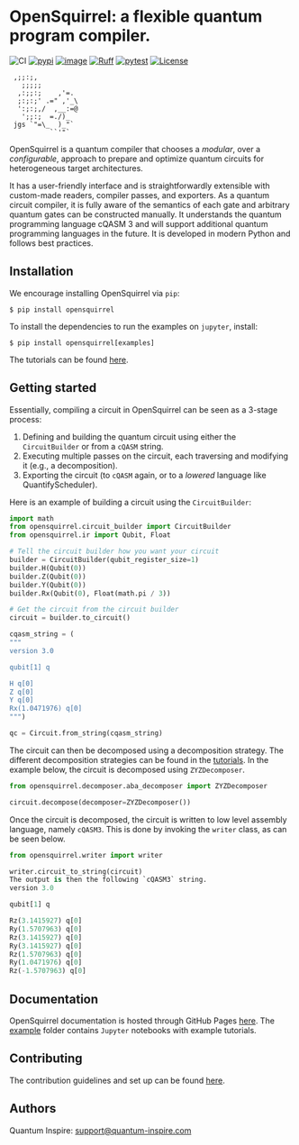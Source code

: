 # OpenSquirrel: a flexible quantum program compiler.

![CI](https://github.com/QuTech-Delft/OpenSquirrel/actions/workflows/tests.yaml/badge.svg)
[![pypi](https://img.shields.io/pypi/v/opensquirrel.svg)](https://pypi.org/project/opensquirrel/)
[![image](https://img.shields.io/pypi/pyversions/opensquirrel.svg)](https://pypi.python.org/pypi/opensquirrel)
[![Ruff](https://img.shields.io/endpoint?url=https://raw.githubusercontent.com/astral-sh/ruff/main/assets/badge/v2.json)](https://github.com/astral-sh/ruff)
[![pytest](https://img.shields.io/badge/py-test-blue?logo=pytest)](https://github.com/pytest-dev/pytest)
[![License](https://img.shields.io/badge/License-Apache_2.0-blue.svg)](https://opensource.org/licenses/Apache-2.0)

```
 ,;;:;,
   ;;;;;
  ,:;;:;    ,'=.
  ;:;:;' .=" ,'_\
  ':;:;,/  ,__:=@
   ';;:;  =./)_
 jgs `"=\_  )_"`
          ``'"`
```

OpenSquirrel is a quantum compiler that chooses a _modular_, over a _configurable_, approach to prepare and optimize quantum circuits for heterogeneous target architectures.

It has a user-friendly interface and is straightforwardly extensible with custom-made readers, compiler passes, and exporters.
As a quantum circuit compiler, it is fully aware of the semantics of each gate and arbitrary quantum gates can be constructed manually.
It understands the quantum programming language cQASM 3 and will support additional quantum programming languages in the future.
It is developed in modern Python and follows best practices.

## Installation

We encourage installing OpenSquirrel via `pip`:

```shell
$ pip install opensquirrel
```

To install the dependencies to run the examples on `jupyter`, install:

```shell
$ pip install opensquirrel[examples]
```

The tutorials can be found [here](https://github.com/QuTech-Delft/OpenSquirrel/tree/develop/example).

## Getting started

Essentially, compiling a circuit in OpenSquirrel can be seen as a 3-stage process:
1. Defining and building the quantum circuit using either the `CircuitBuilder` or from a `cQASM` string.
2. Executing multiple passes on the circuit, each traversing and modifying it (e.g., a decomposition).
3. Exporting the circuit (to `cQASM` again, or to a _lowered_ language like QuantifyScheduler). 

Here is an example of building a circuit using the `CircuitBuilder`:

```python
import math
from opensquirrel.circuit_builder import CircuitBuilder
from opensquirrel.ir import Qubit, Float

# Tell the circuit builder how you want your circuit
builder = CircuitBuilder(qubit_register_size=1)
builder.H(Qubit(0))
builder.Z(Qubit(0))
builder.Y(Qubit(0))
builder.Rx(Qubit(0), Float(math.pi / 3))

# Get the circuit from the circuit builder
circuit = builder.to_circuit()

cqasm_string = (
"""
version 3.0

qubit[1] q

H q[0]
Z q[0]
Y q[0]
Rx(1.0471976) q[0]
""")

qc = Circuit.from_string(cqasm_string)
```

The circuit can then be decomposed using a decomposition strategy. The different decomposition strategies can be found in the [tutorials](https://github.com/QuTech-Delft/OpenSquirrel/tree/develop/example/tutorials).
In the example below, the circuit is decomposed using `ZYZDecomposer`.

```python
from opensquirrel.decomposer.aba_decomposer import ZYZDecomposer

circuit.decompose(decomposer=ZYZDecomposer())
```

Once the circuit is decomposed, the circuit is written to low level assembly language, namely `cQASM3`. This is done by
invoking the `writer` class, as can be seen below.

```python
from opensquirrel.writer import writer

writer.circuit_to_string(circuit)
The output is then the following `cQASM3` string.
version 3.0

qubit[1] q

Rz(3.1415927) q[0]
Ry(1.5707963) q[0]
Rz(3.1415927) q[0]
Ry(3.1415927) q[0]
Rz(1.5707963) q[0]
Ry(1.0471976) q[0]
Rz(-1.5707963) q[0]
```

## Documentation

OpenSquirrel documentation is hosted through GitHub Pages [here](https://QuTech-Delft.github.io/OpenSquirrel/).
The [example](https://github.com/QuTech-Delft/OpenSquirrel/tree/develop/example) folder contains `Jupyter` notebooks with
example tutorials.

## Contributing

The contribution guidelines and set up can be found
[here](https://github.com/QuTech-Delft/OpenSquirrel/blob/develop/CONTRIBUTING.md).

## Authors

Quantum Inspire: [support@quantum-inspire.com](mailto:"support@quantum-inspire.com")
